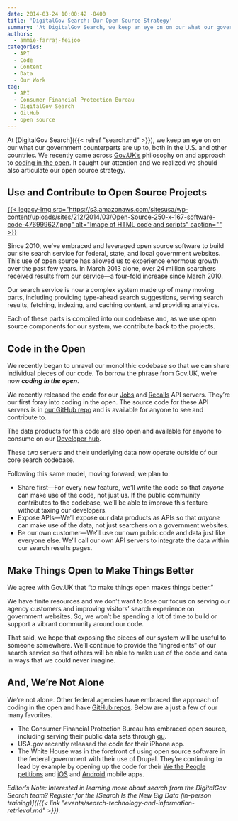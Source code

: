 ```yaml
---
date: 2014-03-24 10:00:42 -0400
title: 'DigitalGov Search: Our Open Source Strategy'
summary: 'At DigitalGov Search, we keep an eye on on our what our government counterparts are up to, both in the U.S. and other countries. We recently came across Gov.UK&#8217;s philosophy on and approach to coding in the open. It caught our attention and we realized we should also articulate our open source strategy. Use and Contribute to Open'
authors:
  - ammie-farraj-feijoo
categories:
  - API
  - Code
  - Content
  - Data
  - Our Work
tag:
  - API
  - Consumer Financial Protection Bureau
  - DigitalGov Search
  - GitHub
  - open source
---
```


At [DigitalGov Search]({{< relref "search.md" >}}), we keep an eye on on our what our government counterparts are up to, both in the U.S. and other countries. We recently came across [Gov.UK&#8217;s](https://www.gov.uk/) philosophy on and approach to [coding in the open](http://digital.cabinetoffice.gov.uk/2012/10/12/coding-in-the-open). It caught our attention and we realized we should also articulate our open source strategy.

## Use and Contribute to Open Source Projects

[{{< legacy-img src="https://s3.amazonaws.com/sitesusa/wp-content/uploads/sites/212/2014/03/Open-Source-250-x-167-software-code-476999627.png" alt="Image of HTML code and scripts" caption="" >}}](https://s3.amazonaws.com/sitesusa/wp-content/uploads/sites/212/2014/03/Open-Source-250-x-167-software-code-476999627.png) 

Since 2010, we&#8217;ve embraced and leveraged open source software to build our site search service for federal, state, and local government websites. This use of open source has allowed us to experience enormous growth over the past few years. In March 2013 alone, over 24 million searchers received results from our service—a four-fold increase since March 2010.

Our search service is now a complex system made up of many moving parts, including providing type-ahead search suggestions, serving search results, fetching, indexing, and caching content, and providing analytics.

Each of these parts is compiled into our codebase and, as we use open source components for our system, we contribute back to the projects.

## Code in the Open

We recently began to unravel our monolithic codebase so that we can share individual pieces of our code. To borrow the phrase from Gov.UK, we&#8217;re now **_coding in the open_**.

We recently released the code for our [Jobs](https://github.com/GSA/jobs_api) and [Recalls](https://github.com/GSA/recalls_api) API servers. They&#8217;re our first foray into coding in the open. The source code for these API servers is in [our GitHub repo](https://github.com/GSA) and is available for anyone to see and contribute to.

The data products for this code are also open and available for anyone to consume on our [Developer hub](http://search.WHATEVER/developer/index.html).

These two servers and their underlying data now operate outside of our core search codebase.

Following this same model, moving forward, we plan to:

  * Share first—For every new feature, we&#8217;ll write the code so that _anyone_ can make use of the code, not just us. If the public community contributes to the codebase, we&#8217;ll be able to improve this feature without taxing our developers.
  * Expose APIs—We&#8217;ll expose our data products as APIs so that _anyone_ can make use of the data, not just searchers on a government websites.
  * Be our own customer—We&#8217;ll use our own public code and data just like everyone else. We&#8217;ll call our own API servers to integrate the data within our search results pages.

## Make Things Open to Make Things Better

We agree with Gov.UK that &#8220;to make things open makes things better.&#8221;

We have finite resources and we don&#8217;t want to lose our focus on serving our agency customers and improving visitors&#8217; search experience on government websites. So, we won&#8217;t be spending a lot of time to build or support a vibrant community around our code.

That said, we hope that exposing the pieces of our system will be useful to someone somewhere. We&#8217;ll continue to provide the &#8220;ingredients&#8221; of our search service so that others will be able to make use of the code and data in ways that we could never imagine.

## And, We&#8217;re Not Alone

We&#8217;re not alone. Other federal agencies have embraced the approach of coding in the open and have [GitHub repos](http://gsa.github.io/federal-open-source-repos). Below are a just a few of our many favorites.

  * The Consumer Financial Protection Bureau has embraced open source, including serving their public data sets through [qu](https://github.com/cfpb/qu).
  * USA.gov recently released the code for their iPhone app.
  * The White House was in the forefront of using open source software in the federal government with their use of Drupal. They&#8217;re continuing to lead by example by opening up the code for their [We the People petitions](https://github.com/WhiteHouse/petitions) and [iOS](https://github.com/WhiteHouse/wh-app-ios) and [Android](https://github.com/WhiteHouse/wh-app-android) mobile apps.

_Editor&#8217;s Note: Interested in learning more about search from the DigitalGov Search team? Register for the [Search Is the New Big Data (in-person training)](({{< link "events/search-technology-and-information-retrieval.md" >}})._

 
